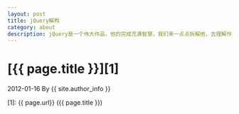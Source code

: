 ```yaml
---
layout: post
title: jQuery解构
category: about
description: jQuery是一个伟大作品，他的完成充满智慧，我们来一点点拆解他，去理解作者的思想精华。
---
```

# [{{ page.title }}][1]
2012-01-16 By {{ site.author_info }}


[WeiLi]:    http://wli12.github.io  "WeiLi"
[1]:    {{ page.url}}  ({{ page.title }})
